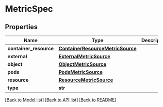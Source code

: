 # MetricSpec

## Properties
Name | Type | Description | Notes
------------ | ------------- | ------------- | -------------
**container_resource** | [**ContainerResourceMetricSource**](ContainerResourceMetricSource.md) |  | [optional] 
**external** | [**ExternalMetricSource**](ExternalMetricSource.md) |  | [optional] 
**object** | [**ObjectMetricSource**](ObjectMetricSource.md) |  | [optional] 
**pods** | [**PodsMetricSource**](PodsMetricSource.md) |  | [optional] 
**resource** | [**ResourceMetricSource**](ResourceMetricSource.md) |  | [optional] 
**type** | **str** |  | [optional] 

[[Back to Model list]](../README.md#documentation-for-models) [[Back to API list]](../README.md#documentation-for-api-endpoints) [[Back to README]](../README.md)


